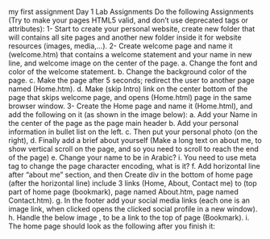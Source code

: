 my first assignment Day 1 Lab Assignments Do the following Assignments (Try to make your pages HTML5 valid, and don’t use deprecated tags or attributes): 1- Start to create your personal website, create new folder that will contains all site pages and another new folder inside it for website resources (images, media,...). 2- Create welcome page and name it (welcome.htm) that contains a welcome statement and your name in new line, and welcome image on the center of the page. a. Change the font and color of the welcome statement. b. Change the background color of the page. c. Make the page after 5 seconds; redirect the user to another page named (Home.htm). d. Make (skip Intro) link on the center bottom of the page that skips welcome page, and opens (Home.html) page in the same browser window. 3- Create the Home page and name it (Home.html), and add the following on it (as shown in the image below): a. Add your Name in the center of the page as the page main header b. Add your personal information in bullet list on the left. c. Then put your personal photo (on the right), d. Finally add a brief about yourself (Make a long text on about me, to show vertical scroll on the page, and so you need to scroll to reach the end of the page) e. Change your name to be in Arabic? i. You need to use meta tag to change the page character encoding, what is it? f. Add horizontal line after “about me” section, and then Create div in the bottom of home page (after the horizontal line) include 3 links (Home, About, Contact me) to (top part of home page (bookmark), page named About.htm, page named Contact.htm). g. In the footer add your social media links (each one is an image link, when clicked opens the clicked social profile in a new window). h. Handle the below image , to be a link to the top of page (Bookmark). i. The home page should look as the following after you finish it:
